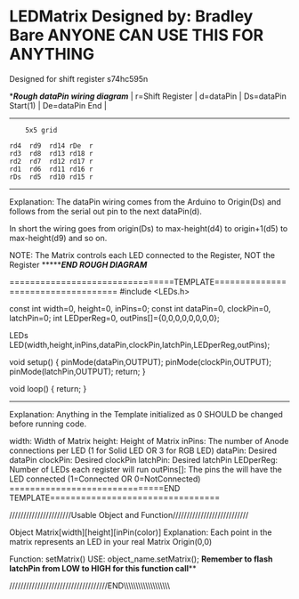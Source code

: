 LEDMatrix
Designed by: Bradley Bare
ANYONE CAN USE THIS FOR ANYTHING
=========

Designed for shift register s74hc595n

******************Rough dataPin wiring diagram*****************
| r=Shift Register | d=dataPin | Ds=dataPin Start(1) | De=dataPin End | 
**************************
        5x5 grid
    
    rd4  rd9  rd14 rDe  r
    rd3  rd8  rd13 rd18 r
    rd2  rd7  rd12 rd17 r
    rd1  rd6  rd11 rd16 r
    rDs  rd5  rd10 rd15 r
    
--------------------------
Explanation: The dataPin wiring comes from the Arduino to Origin(Ds) and follows from 
the serial out pin to the next dataPin(d). 

In short the wiring goes from origin(Ds) to max-height(d4) to origin+1(d5) to 
max-height(d9) and so on.

NOTE: The Matrix controls each LED connected to the Register, NOT the Register
**************************END ROUGH DIAGRAM*********************

================================TEMPLATE===================================
#include <LEDs.h>

const int width=0, height=0, inPins=0;
const int dataPin=0, clockPin=0, latchPin=0;
int LEDperReg=0, outPins[]={0,0,0,0,0,0,0,0};

LEDs LED(width,height,inPins,dataPin,clockPin,latchPin,LEDperReg,outPins);

void setup()
{
  pinMode(dataPin,OUTPUT);
  pinMode(clockPin,OUTPUT);
  pinMode(latchPin,OUTPUT);
  return;
}

void loop()
{
  return;
}

---------------------------------------------------------------------------
Explanation: Anything in the Template initialized as 0 SHOULD be changed
before running code.

width: Width of Matrix
height: Height of Matrix
inPins: The number of Anode connections per LED (1 for Solid LED OR 3 for RGB LED)
dataPin: Desired dataPin
clockPin: Desired clockPin
latchPin: Desired latchPin
LEDperReg: Number of LEDs each register will run
outPins[]: The pins the will have the LED connected (1=Connected OR 0=NotConnected)
==============================END TEMPLATE=================================

//////////////////////Usable Object and Function///////////////////////////

Object Matrix[width][height][inPin(color)]
  Explanation: Each point in the matrix represents an LED in your real Matrix  Origin(0,0)

Function: setMatrix() USE: object_name.setMatrix();
**********Remember to flash latchPin from LOW to HIGH for this function call************

///////////////////////////////////END\\\\\\\\\\\\\\\\\\\\\\\\\\\\\\\\\\\\\\
